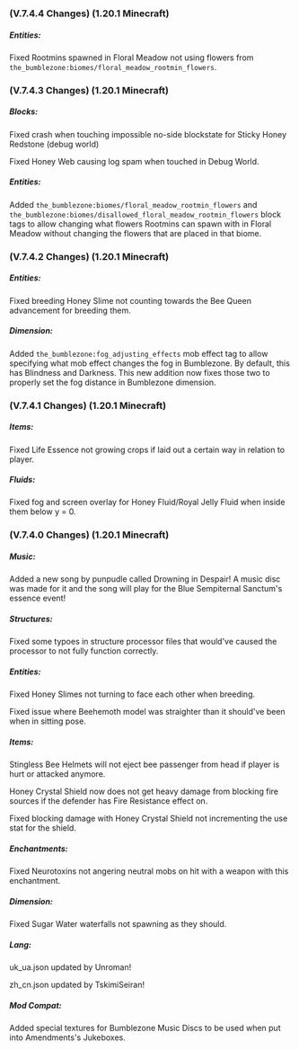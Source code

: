 ### **(V.7.4.4 Changes) (1.20.1 Minecraft)**

##### Entities:
Fixed Rootmins spawned in Floral Meadow not using flowers from `the_bumblezone:biomes/floral_meadow_rootmin_flowers`.


### **(V.7.4.3 Changes) (1.20.1 Minecraft)**

##### Blocks:
Fixed crash when touching impossible no-side blockstate for Sticky Honey Redstone (debug world)

Fixed Honey Web causing log spam when touched in Debug World.

##### Entities:
Added `the_bumblezone:biomes/floral_meadow_rootmin_flowers` and `the_bumblezone:biomes/disallowed_floral_meadow_rootmin_flowers`
 block tags to allow changing what flowers Rootmins can spawn with in Floral Meadow without changing the flowers that are placed in that biome.


### **(V.7.4.2 Changes) (1.20.1 Minecraft)**

##### Entities:
Fixed breeding Honey Slime not counting towards the Bee Queen advancement for breeding them.

##### Dimension:
Added `the_bumblezone:fog_adjusting_effects` mob effect tag to allow specifying what mob effect changes the fog in Bumblezone.
 By default, this has Blindness and Darkness. This new addition now fixes those two to properly set the fog distance in Bumblezone dimension.


### **(V.7.4.1 Changes) (1.20.1 Minecraft)**

##### Items:
Fixed Life Essence not growing crops if laid out a certain way in relation to player.

##### Fluids:
Fixed fog and screen overlay for Honey Fluid/Royal Jelly Fluid when inside them below y = 0.


### **(V.7.4.0 Changes) (1.20.1 Minecraft)**

##### Music:
Added a new song by punpudle called Drowning in Despair!
 A music disc was made for it and the song will play for the Blue Sempiternal Sanctum's essence event!

##### Structures:
Fixed some typoes in structure processor files that would've caused the processor to not fully function correctly.

##### Entities:
Fixed Honey Slimes not turning to face each other when breeding.

Fixed issue where Beehemoth model was straighter than it should've been when in sitting pose.

##### Items:
Stingless Bee Helmets will not eject bee passenger from head if player is hurt or attacked anymore.

Honey Crystal Shield now does not get heavy damage from blocking fire sources if the defender has Fire Resistance effect on.

Fixed blocking damage with Honey Crystal Shield not incrementing the use stat for the shield.

##### Enchantments:
Fixed Neurotoxins not angering neutral mobs on hit with a weapon with this enchantment.

##### Dimension:
Fixed Sugar Water waterfalls not spawning as they should.

##### Lang:
uk_ua.json updated by Unroman!

zh_cn.json updated by TskimiSeiran!

##### Mod Compat:
Added special textures for Bumblezone Music Discs to be used when put into Amendments's Jukeboxes.
